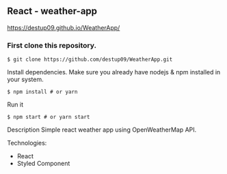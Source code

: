 ## React - weather-app
https://destup09.github.io/WeatherApp/

### First clone this repository.

`$ git clone https://github.com/destup09/WeatherApp.git`


Install dependencies. Make sure you already have nodejs & npm installed in your system.

`$ npm install # or yarn`


Run it

`$ npm start # or yarn start`

Description
Simple react weather app using OpenWeatherMap API.

Technologies:

- React
- Styled Component
